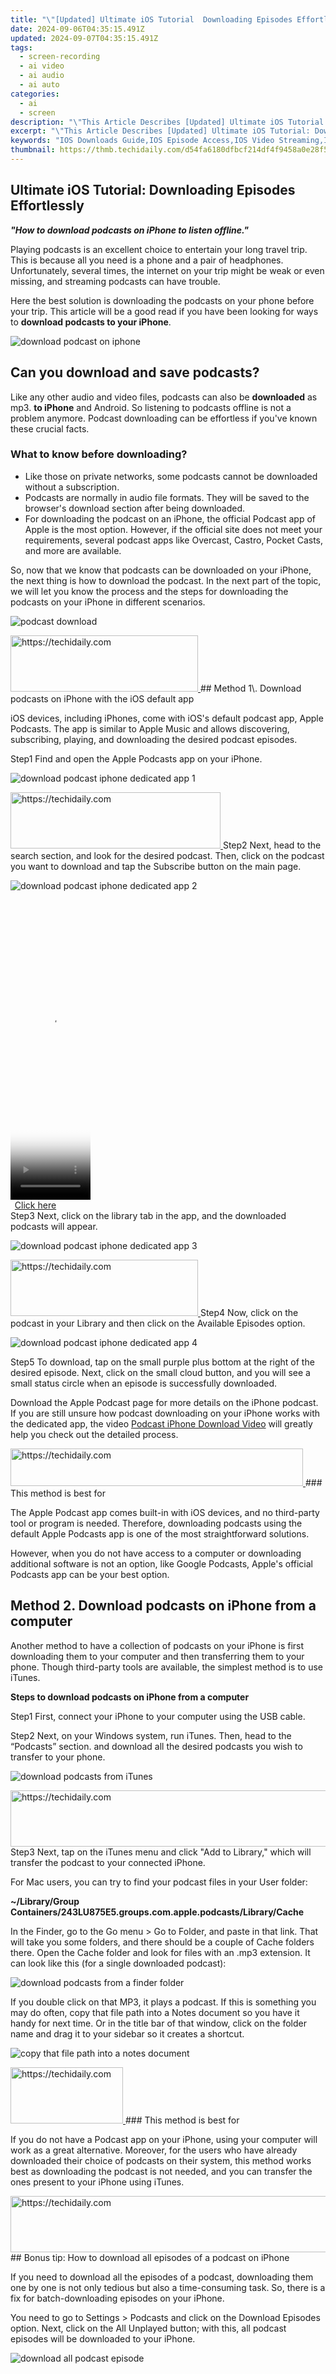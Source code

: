 ```yaml
---
title: "\"[Updated] Ultimate iOS Tutorial  Downloading Episodes Effortlessly\""
date: 2024-09-06T04:35:15.491Z
updated: 2024-09-07T04:35:15.491Z
tags: 
  - screen-recording
  - ai video
  - ai audio
  - ai auto
categories: 
  - ai
  - screen
description: "\"This Article Describes [Updated] Ultimate iOS Tutorial: Downloading Episodes Effortlessly\""
excerpt: "\"This Article Describes [Updated] Ultimate iOS Tutorial: Downloading Episodes Effortlessly\""
keywords: "IOS Downloads Guide,IOS Episode Access,IOS Video Streaming,IOS App Updates,IOS Data Loading,IOS Media Download,IOS Tutorial Essentials"
thumbnail: https://thmb.techidaily.com/d54fa6180dfbcf214df4f9458a0e28f5138815530b3e8e1e6e44b1ce279ba750.jpg
---
```


## Ultimate iOS Tutorial: Downloading Episodes Effortlessly

**_"How to download podcasts on iPhone to listen offline."_**

Playing podcasts is an excellent choice to entertain your long travel trip. This is because all you need is a phone and a pair of headphones. Unfortunately, several times, the internet on your trip might be weak or even missing, and streaming podcasts can have trouble.

Here the best solution is downloading the podcasts on your phone before your trip. This article will be a good read if you have been looking for ways to **download podcasts to your iPhone**.

![download podcast on iphone](https://images.wondershare.com/filmora/article-images/2022/12/how-to-download-podcasts-on-iphone-1.jpg)

## Can you download and save podcasts?

Like any other audio and video files, podcasts can also be **downloaded** as mp3. **to iPhone** and Android. So listening to podcasts offline is not a problem anymore. Podcast downloading can be effortless if you've known these crucial facts.

### What to know before downloading?

* Like those on private networks, some podcasts cannot be downloaded without a subscription.
* Podcasts are normally in audio file formats. They will be saved to the browser's download section after being downloaded.
* For downloading the podcast on an iPhone, the official Podcast app of Apple is the most option. However, if the official site does not meet your requirements, several podcast apps like Overcast, Castro, Pocket Casts, and more are available.

So, now that we know that podcasts can be downloaded on your iPhone, the next thing is how to download the podcast. In the next part of the topic, we will let you know the process and the steps for downloading the podcasts on your iPhone in different scenarios.

![podcast download](https://images.wondershare.com/filmora/article-images/2022/12/how-to-download-podcasts-on-iphone-2.jpg)

<!-- affiliate ads begin -->
<a href="https://aidotcom.pxf.io/c/5597632/2129041/19576" target="_top" id="2129041">
  <img src="//a.impactradius-go.com/display-ad/19576-2129041" border="0" alt="https://techidaily.com" width="300" height="90"/>
</a>
<img height="0" width="0" src="https://aidotcom.pxf.io/i/5597632/2129041/19576" style="position:absolute;visibility:hidden;" border="0" />
<!-- affiliate ads end -->
## Method 1\. Download podcasts on iPhone with the iOS default app

iOS devices, including iPhones, come with iOS's default podcast app, Apple Podcasts. The app is similar to Apple Music and allows discovering, subscribing, playing, and downloading the desired podcast episodes.

Step1 Find and open the Apple Podcasts app on your iPhone.

![download podcast iphone dedicated app 1](https://images.wondershare.com/filmora/article-images/2022/12/how-to-download-podcasts-on-iphone-3.jpg)

<!-- affiliate ads begin -->
<a href="https://aligracehair.sjv.io/c/5597632/2135402/19272" target="_top" id="2135402">
  <img src="//a.impactradius-go.com/display-ad/19272-2135402" border="0" alt="https://techidaily.com" width="336" height="90"/>
</a>
<img height="0" width="0" src="https://aligracehair.sjv.io/i/5597632/2135402/19272" style="position:absolute;visibility:hidden;" border="0" />
<!-- affiliate ads end -->
Step2 Next, head to the search section, and look for the desired podcast. Then, click on the podcast you want to download and tap the Subscribe button on the main page.

![download podcast iphone dedicated app 2](https://images.wondershare.com/filmora/article-images/2022/12/how-to-download-podcasts-on-iphone-4.jpg)

<!-- affiliate ads begin -->
<span id="1975648">
					<video width="128" height="480" style="cursor:pointer"
           poster="//a.impactradius-go.com/display-clicktoplayimage/1975648.png"
           onclick="if(!this.playClicked){this.play();this.setAttribute('controls',true);this.playClicked=true;}">
	   <source src="//a.impactradius-go.com/display-ad/22993-1975648">
	   <img src="//a.impactradius-go.com/display-clicktoplayimage/1975648.png" style="border: none; height: 100%; width: 100%; object-fit: contain">
	</video>
	<div style="width:80px;text-align:center"><a href="javascript:window.open(decodeURIComponent('https%3A%2F%2Fhomestyler.sjv.io%2Fc%2F5597632%2F1975648%2F22993'), '_blank');void(0);">Click here</a></div>
</span>
<img height="0" width="0" src="https://imp.pxf.io/i/5597632/1975648/22993" style="position:absolute;visibility:hidden;" border="0" />
<!-- affiliate ads end -->
Step3 Next, click on the library tab in the app, and the downloaded podcasts will appear.

![download podcast iphone dedicated app 3](https://images.wondershare.com/filmora/article-images/2022/12/how-to-download-podcasts-on-iphone-5.jpg)

<!-- affiliate ads begin -->
<a href="https://aligracehair.sjv.io/c/5597632/2135356/19272" target="_top" id="2135356">
  <img src="//a.impactradius-go.com/display-ad/19272-2135356" border="0" alt="https://techidaily.com" width="300" height="90"/>
</a>
<img height="0" width="0" src="https://aligracehair.sjv.io/i/5597632/2135356/19272" style="position:absolute;visibility:hidden;" border="0" />
<!-- affiliate ads end -->
Step4 Now, click on the podcast in your Library and then click on the Available Episodes option.

![download podcast iphone dedicated app 4](https://images.wondershare.com/filmora/article-images/2022/12/how-to-download-podcasts-on-iphone-6.jpg)

Step5 To download, tap on the small purple plus bottom at the right of the desired episode. Next, click on the small cloud button, and you will see a small status circle when an episode is successfully downloaded.

Download the Apple Podcast page for more details on the iPhone podcast. If you are still unsure how podcast downloading on your iPhone works with the dedicated app, the video [Podcast iPhone Download Video](https://www.youtube.com/watch?v=QyMn3YNI0j8) will greatly help you check out the detailed process.

<!-- affiliate ads begin -->
<a href="https://aligracehair.sjv.io/c/5597632/2115920/19272" target="_top" id="2115920">
  <img src="//a.impactradius-go.com/display-ad/19272-2115920" border="0" alt="https://techidaily.com" width="468" height="60"/>
</a>
<img height="0" width="0" src="https://aligracehair.sjv.io/i/5597632/2115920/19272" style="position:absolute;visibility:hidden;" border="0" />
<!-- affiliate ads end -->
### This method is best for

The Apple Podcast app comes built-in with iOS devices, and no third-party tool or program is needed. Therefore, downloading podcasts using the default Apple Podcasts app is one of the most straightforward solutions.

However, when you do not have access to a computer or downloading additional software is not an option, like Google Podcasts, Apple's official Podcasts app can be your best option.

## Method 2\. Download podcasts on iPhone from a computer

Another method to have a collection of podcasts on your iPhone is first downloading them to your computer and then transferring them to your phone. Though third-party tools are available, the simplest method is to use iTunes.

**Steps to download podcasts on iPhone from a computer**

Step1 First, connect your iPhone to your computer using the USB cable.

Step2 Next, on your Windows system, run iTunes. Then, head to the “Podcasts” section. and download all the desired podcasts you wish to transfer to your phone.

![download podcasts from iTunes](https://images.wondershare.com/filmora/article-images/2022/12/how-to-download-podcasts-on-iphone-7.jpg)

<!-- affiliate ads begin -->
<a href="https://ursime.pxf.io/c/5597632/2136545/16384" target="_top" id="2136545">
  <img src="//a.impactradius-go.com/display-ad/16384-2136545" border="0" alt="https://techidaily.com" width="728" height="90"/>
</a>
<img height="0" width="0" src="https://ursime.pxf.io/i/5597632/2136545/16384" style="position:absolute;visibility:hidden;" border="0" />
<!-- affiliate ads end -->
Step3 Next, tap on the iTunes menu and click "Add to Library," which will transfer the podcast to your connected iPhone.

For Mac users, you can try to find your podcast files in your User folder:

**\~/Library/Group Containers/243LU875E5.groups.com.apple.podcasts/Library/Cache**

In the Finder, go to the Go menu > Go to Folder, and paste in that link. That will take you some folders, and there should be a couple of Cache folders there. Open the Cache folder and look for files with an .mp3 extension. It can look like this (for a single downloaded podcast):

![download podcasts from a finder folder](https://images.wondershare.com/filmora/article-images/2022/12/how-to-download-podcasts-on-iphone-8.jpg)

If you double click on that MP3, it plays a podcast. If this is something you may do often, copy that file path into a Notes document so you have it handy for next time. Or in the title bar of that window, click on the folder name and drag it to your sidebar so it creates a shortcut.

![copy that file path into a notes document](https://images.wondershare.com/filmora/article-images/2022/12/how-to-download-podcasts-on-iphone-9.jpg)

<!-- affiliate ads begin -->
<a href="https://aligracehair.sjv.io/c/5597632/2115913/19272" target="_top" id="2115913">
  <img src="//a.impactradius-go.com/display-ad/19272-2115913" border="0" alt="https://techidaily.com" width="180" height="90"/>
</a>
<img height="0" width="0" src="https://aligracehair.sjv.io/i/5597632/2115913/19272" style="position:absolute;visibility:hidden;" border="0" />
<!-- affiliate ads end -->
### This method is best for

If you do not have a Podcast app on your iPhone, using your computer will work as a great alternative. Moreover, for the users who have already downloaded their choice of podcasts on their system, this method works best as downloading the podcast is not needed, and you can transfer the ones present to your iPhone using iTunes.

<!-- affiliate ads begin -->
<a href="https://unicoeye.pxf.io/c/5597632/2134493/18498" target="_top" id="2134493">
  <img src="//a.impactradius-go.com/display-ad/18498-2134493" border="0" alt="https://techidaily.com" width="728" height="90"/>
</a>
<img height="0" width="0" src="https://unicoeye.pxf.io/i/5597632/2134493/18498" style="position:absolute;visibility:hidden;" border="0" />
<!-- affiliate ads end -->
## Bonus tip: How to download all episodes of a podcast on iPhone

If you need to download all the episodes of a podcast, downloading them one by one is not only tedious but also a time-consuming task. So, there is a fix for batch-downloading episodes on your iPhone.

You need to go to Settings > Podcasts and click on the Download Episodes option. Next, click on the All Unplayed button; with this, all podcast episodes will be downloaded to your iPhone.

![download all podcast episode](https://images.wondershare.com/filmora/article-images/2022/12/how-to-download-podcasts-on-iphone-10.jpg)

<!-- affiliate ads begin -->
<span id="1484963">
					<video width="864" height="864" style="cursor:pointer"
           poster="//a.impactradius-go.com/display-clicktoplayimage/1484963.png"
           onclick="if(!this.playClicked){this.play();this.setAttribute('controls',true);this.playClicked=true;}">
	   <source src="//a.impactradius-go.com/display-ad/16446-1484963">
	   <img src="//a.impactradius-go.com/display-clicktoplayimage/1484963.png" style="border: none; height: 100%; width: 100%; object-fit: contain">
	</video>
	<div style="width:540px;text-align:center"><a href="javascript:window.open(decodeURIComponent('https%3A%2F%2Flaganoo.pxf.io%2Fc%2F5597632%2F1484963%2F16446'), '_blank');void(0);">Click here</a></div>
</span>
<img height="0" width="0" src="https://imp.pxf.io/i/5597632/1484963/16446" style="position:absolute;visibility:hidden;" border="0" />
<!-- affiliate ads end -->
## Why can't I download podcasts on my iPhone?

Having issues with podcast downloads is quite common. In such situations, the episodes might not be downloaded even after clicking on the download button or selecting the download preferences.

Those issues may happen for several reasons, like bugs, glitches, corrupt network settings, etc. Below are some of the most common reasons for the podcast download to fail and their solutions.

### Issue 1\. Temporary glitches

One of the most common reasons downloading episodes’ fail is temporary glitches that might result in the improper functioning of the podcast app.

**The best fix for the issue**

The simplest solution is to force quit and then re-open the podcast app. You can start by opening the iPhone App Switcher using Face ID or swiping up from the bottom of the screen. You can even double-press the Home button for this. Finally, you can even restart the phone to overcome the glitches.

![temporary glitches](https://images.wondershare.com/filmora/article-images/2022/12/how-to-download-podcasts-on-iphone-11.jpg)

<!-- affiliate ads begin -->
<a href="https://ephamedtechinc.pxf.io/c/5597632/2137206/26400" target="_top" id="2137206">
  <img src="//a.impactradius-go.com/display-ad/26400-2137206" border="0" alt="https://techidaily.com" width="728" height="90"/>
</a>
<img height="0" width="0" src="https://ephamedtechinc.pxf.io/i/5597632/2137206/26400" style="position:absolute;visibility:hidden;" border="0" />
<!-- affiliate ads end -->
### Issue 2\. Permission to use the cellular data

You don't have to be connected to Wi-Fi all the time, and in such situations, the

download will be done using cellular data. So, episodes will not be downloaded if the Podcasts app is not permitted to use cellular data.

**The best fix for the issue**

You need to grant permission to the app for this, go to Settings > Podcasts, and then make sure that the switch for Cellular Data is enabled. Also, check that the switch next to Block Downloads Over Cellular is disabled.

![cellular data permission](https://images.wondershare.com/filmora/article-images/2022/12/how-to-download-podcasts-on-iphone-12.jpg)

<!-- affiliate ads begin -->
<span id="1983471">
					<video width="576" height="240" style="cursor:pointer"
           poster="//a.impactradius-go.com/display-clicktoplayimage/1983471.png"
           onclick="if(!this.playClicked){this.play();this.setAttribute('controls',true);this.playClicked=true;}">
	   <source src="//a.impactradius-go.com/display-ad/22993-1983471">
	   <img src="//a.impactradius-go.com/display-clicktoplayimage/1983471.png" style="border: none; height: 100%; width: 100%; object-fit: contain">
	</video>
	<div style="width:360px;text-align:center"><a href="javascript:window.open(decodeURIComponent('https%3A%2F%2Fhomestyler.sjv.io%2Fc%2F5597632%2F1983471%2F22993'), '_blank');void(0);">Click here</a></div>
</span>
<img height="0" width="0" src="https://imp.pxf.io/i/5597632/1983471/22993" style="position:absolute;visibility:hidden;" border="0" />
<!-- affiliate ads end -->
### Issue 3\. Server-side Issues

The downloading podcast issues may also arise when there are problems from the server side, not from the app or the device. These issues are represented through a status code, and thus, they can be interpreted using them.

**The best fix for the issue**

To fix this problem, you need to go to the Apple System page and check. Since there is no specific listing for the Podcast app, you would need to find out that there are no issues listed next to services like Apple Music, Apple ID, or App Store.

![server-side issues](https://images.wondershare.com/filmora/article-images/2022/12/how-to-download-podcasts-on-iphone-13.jpg)

<!-- affiliate ads begin -->
<a href="https://appsumo.8odi.net/c/5597632/2123738/7443" target="_top" id="2123738">
  <img src="//a.impactradius-go.com/display-ad/7443-2123738" border="0" alt="https://techidaily.com" width="600" height="90"/>
</a>
<img height="0" width="0" src="https://appsumo.8odi.net/i/5597632/2123738/7443" style="position:absolute;visibility:hidden;" border="0" />
<!-- affiliate ads end -->
## Hot FAQs on how to download podcasts on iPhone

Though we have talked in detail about iPhone Podcast Download, there are still some general queries that many users have, and this part will address a few of the common ones.

<!-- affiliate ads begin -->
<a href="https://aligracehair.sjv.io/c/5597632/2135397/19272" target="_top" id="2135397">
  <img src="//a.impactradius-go.com/display-ad/19272-2135397" border="0" alt="https://techidaily.com" width="180" height="90"/>
</a>
<img height="0" width="0" src="https://aligracehair.sjv.io/i/5597632/2135397/19272" style="position:absolute;visibility:hidden;" border="0" />
<!-- affiliate ads end -->
### 1\. Do downloaded podcasts on iPhone use data?

No. Once the podcast is downloaded on your iPhone, the episodes will not use any data as they can now be played offline.

### 2\. Where do downloaded podcasts go on iPhone?

The downloaded podcasts on an iPhone are saved to the library of the Podcasts app.

<!-- affiliate ads begin -->
<a href="https://aligracehair.sjv.io/c/5597632/2135403/19272" target="_top" id="2135403">
  <img src="//a.impactradius-go.com/display-ad/19272-2135403" border="0" alt="https://techidaily.com" width="392" height="72"/>
</a>
<img height="0" width="0" src="https://aligracehair.sjv.io/i/5597632/2135403/19272" style="position:absolute;visibility:hidden;" border="0" />
<!-- affiliate ads end -->
### 3\. How much does it cost to subscribe to a podcast?

The cost to subscribe to a podcast will vary from podcast to podcast. There is no fixed charge or fee as such. In general, most podcast charge between $5 to $20 as a monthly subscription fee.

## Final Words

We have covered all your queries related to iPhone podcast downloads with the above article. So, downloading podcasts on your iPhone will give you a good collection of your favourite episodes you can even listen to while you have no network connection.

[Free Download](https://tools.techidaily.com/wondershare/filmora/download/) For Win 7 or later(64-bit)

[Free Download](https://tools.techidaily.com/wondershare/filmora/download/) For macOS 10.14 or later

[Free Download](https://tools.techidaily.com/wondershare/filmora/download/) For macOS 10.14 or later

<ins class="adsbygoogle"
     style="display:block"
     data-ad-format="autorelaxed"
     data-ad-client="ca-pub-7571918770474297"
     data-ad-slot="1223367746"></ins>

<ins class="adsbygoogle"
     style="display:block"
     data-ad-format="autorelaxed"
     data-ad-client="ca-pub-7571918770474297"
     data-ad-slot="1223367746"></ins>



<ins class="adsbygoogle"
     style="display:block"
     data-ad-client="ca-pub-7571918770474297"
     data-ad-slot="8358498916"
     data-ad-format="auto"
     data-full-width-responsive="true"></ins>


<span class="atpl-alsoreadstyle">Also read:</span>
<div><ul>
<li><a href="https://screen-capture.techidaily.com/new-2024-approved-best-emulators-pc-edition-ps1-games/"><u>[New] 2024 Approved Best Emulators PC Edition - PS1 Games</u></a></li>
<li><a href="https://fox-boxes.techidaily.com/new-2024-approved-navigating-iphones-most-popular-watermarking-software-solutions/"><u>[New] 2024 Approved Navigating iPhone's Most Popular Watermarking Software Solutions</u></a></li>
<li><a href="https://fox-boxes.techidaily.com/new-2024-approved-superior-suggestions-elite-iphone-ringtones-developers/"><u>[New] 2024 Approved Superior Suggestions Elite iPhone Ringtones Developers</u></a></li>
<li><a href="https://extra-lessons.techidaily.com/new-are-sellers-involved-in-monetizing-review-content/"><u>[New] Are Sellers Involved in Monetizing Review Content?</u></a></li>
<li><a href="https://fox-boxes.techidaily.com/new-elite-groups-finest-pro-grade-videography-tools-for-2024/"><u>[New] Elite Group's Finest Pro-Grade Videography Tools for 2024</u></a></li>
<li><a href="https://fox-boxes.techidaily.com/new-high-definition-horizons-with-sony-unraveling-xperia-xz/"><u>[New] High-Definition Horizons with Sony - Unraveling Xperia XZ</u></a></li>
<li><a href="https://fox-boxes.techidaily.com/new-in-2024-luts-explained-enhancing-images-through-color-grading/"><u>[New] In 2024, LUTs Explained Enhancing Images Through Color Grading</u></a></li>
<li><a href="https://fox-boxes.techidaily.com/new-in-2024-optimal-vision-selections-of-best-4k-dslrs-in-action/"><u>[New] In 2024, Optimal Vision Selections of Best 4K DSLRs in Action</u></a></li>
<li><a href="https://remote-screen-capture.techidaily.com/new-in-2024-premier-imagery-unboxing-analysis/"><u>[New] In 2024, Premier Imagery Unboxing Analysis</u></a></li>
<li><a href="https://fox-boxes.techidaily.com/new-in-2024-slow-fade-to-action/"><u>[New] In 2024, Slow Fade to Action</u></a></li>
<li><a href="https://fox-boxes.techidaily.com/new-in-2024-when-to-start-the-podcast-journey/"><u>[New] In 2024, When to Start the Podcast Journey</u></a></li>
<li><a href="https://fox-boxes.techidaily.com/new-tutorial-triumphant-skyrocketing-your-youtube-presence-for-2024/"><u>[New] Tutorial Triumphant Skyrocketing Your YouTube Presence for 2024</u></a></li>
<li><a href="https://fox-boxes.techidaily.com/new-unleashing-creativity-in-drone-video-post-production/"><u>[New] Unleashing Creativity in Drone Video Post-Production</u></a></li>
<li><a href="https://fox-boxes.techidaily.com/new-video-marketing-boost-with-free-intro-creations-for-2024/"><u>[New] Video Marketing Boost with Free Intro Creations for 2024</u></a></li>
<li><a href="https://fox-boxes.techidaily.com/updated-18-steps-to-make-your-instagram-unboxing-content-stand-out/"><u>[Updated] 18 Steps to Make Your Instagram Unboxing Content Stand Out</u></a></li>
<li><a href="https://fox-boxes.techidaily.com/updated-2024-approved-audiences-choice-top-8-best-for-uhd-blu-ray/"><u>[Updated] 2024 Approved Audience's Choice Top 8 Best for UHD Blu-Ray</u></a></li>
<li><a href="https://fox-boxes.techidaily.com/updated-2024-approved-cinematic-upgrade-gopro-hero5-black-vs-hero4-silver-edition/"><u>[Updated] 2024 Approved Cinematic Upgrade GoPro Hero5 Black vs Hero4 Silver Edition</u></a></li>
<li><a href="https://fox-boxes.techidaily.com/updated-2024-approved-step-by-step-guide-to-efficient-telegram-web-use/"><u>[Updated] 2024 Approved Step-By-Step Guide to Efficient Telegram Web Use</u></a></li>
<li><a href="https://article-files.techidaily.com/updated-2024-approved-swinging-sparrow-suites/"><u>[Updated] 2024 Approved Swinging Sparrow Suites</u></a></li>
<li><a href="https://fox-boxes.techidaily.com/updated-deep-dives-closer-scans-and-enhanced-gameplay-on-roblox-for-2024/"><u>[Updated] Deep Dives Closer Scans and Enhanced Gameplay on Roblox for 2024</u></a></li>
<li><a href="https://fox-boxes.techidaily.com/updated-in-2024-dynamic-duo-image-taker-plus-melody-recorders/"><u>[Updated] In 2024, Dynamic Duo Image Taker + Melody Recorders</u></a></li>
<li><a href="https://screen-capture.techidaily.com/updated-in-2024-live-with-clarity-secrets-for-high-quality-fb-recordings/"><u>[Updated] In 2024, Live with Clarity Secrets for High-Quality FB Recordings</u></a></li>
<li><a href="https://fox-boxes.techidaily.com/updated-in-2024-the-premium-microphone-selection-for-your-podcast/"><u>[Updated] In 2024, The Premium Microphone Selection for Your Podcast</u></a></li>
<li><a href="https://extra-approaches.techidaily.com/updated-selecting-perfect-google-pixel-ringers-a-guide/"><u>[Updated] Selecting Perfect Google Pixel Ringers A Guide</u></a></li>
<li><a href="https://some-skills.techidaily.com/updated-ultimate-hues-handbook-theory-meets-technique/"><u>[Updated] Ultimate Hues Handbook Theory Meets Technique</u></a></li>
<li><a href="https://fox-boxes.techidaily.com/2024-approved-crafting-engaging-podcasts-step-by-step-guide-with-free-examples/"><u>2024 Approved Crafting Engaging Podcasts Step-by-Step Guide with Free Examples</u></a></li>
<li><a href="https://facebook-clips.techidaily.com/2024-approved-driving-engagement-the-art-of-building-a-buzz/"><u>2024 Approved Driving Engagement The Art of Building a Buzz</u></a></li>
<li><a href="https://fox-boxes.techidaily.com/2024-approved-ideal-internet-locations-for-shining-3d-text-art/"><u>2024 Approved Ideal Internet Locations for Shining 3D Text Art</u></a></li>
<li><a href="https://fox-boxes.techidaily.com/2024-approved-top-10-motivating-films-to-energize-your-lifes-journey/"><u>2024 Approved Top 10 Motivating Films to Energize Your Life's Journey</u></a></li>
<li><a href="https://fox-boxes.techidaily.com/2024-approved-unlock-kinemasters-secrets-to-smooth-transitions/"><u>2024 Approved Unlock Kinemaster's Secrets to Smooth Transitions</u></a></li>
<li><a href="https://howto.techidaily.com/8-solutions-to-solve-youtube-app-crashing-on-samsung-galaxy-a34-5g-drfone-by-drfone-fix-android-problems-fix-android-problems/"><u>8 Solutions to Solve YouTube App Crashing on Samsung Galaxy A34 5G | Dr.fone</u></a></li>
<li><a href="https://android-pokemon-go.techidaily.com/catchemall-celebrate-national-pokemon-day-with-virtual-location-on-lava-yuva-2-drfone-by-drfone-virtual-android/"><u>CatchEmAll Celebrate National Pokémon Day with Virtual Location On Lava Yuva 2 | Dr.fone</u></a></li>
<li><a href="https://win-able.techidaily.com/how-to-fix-life-is-strange-true-colors-game-crashing-issues-permanently/"><u>How to Fix Life Is Strange: True Colors Game Crashing Issues Permanently</u></a></li>
<li><a href="https://fox-boxes.techidaily.com/immerse-audiences-integrating-sound-effectively-in-canva-films/"><u>Immerse Audiences Integrating Sound Effectively in Canva Films</u></a></li>
<li><a href="https://fox-boxes.techidaily.com/in-2024-iconic-music-library-app-android-focused/"><u>In 2024, Iconic Music Library App, Android-Focused</u></a></li>
<li><a href="https://smart-video-editing.techidaily.com/new-in-2024-crash-no-more-solutions-for-final-cut-pro-x-stability-issues/"><u>New In 2024, Crash No More Solutions for Final Cut Pro X Stability Issues</u></a></li>
<li><a href="https://extra-information.techidaily.com/refining-your-online-visual-experience-with-zooms/"><u>Refining Your Online Visual Experience with Zooms</u></a></li>
<li><a href="https://win-solutions.techidaily.com/steps-to-solve-recurring-errors-and-crashes-in-video-games/"><u>Steps to Solve Recurring Errors and Crashes in Video Games</u></a></li>
<li><a href="https://fox-boxes.techidaily.com/the-ultimate-guide-to-thriving-amidst-the-world-of-podcasts/"><u>The Ultimate Guide to Thriving Amidst the World of Podcasts</u></a></li>
<li><a href="https://facebook-video-footage.techidaily.com/user-reviews-youtube-app-performance-on-phones-for-2024/"><u>User Reviews YouTube App Performance on Phones for 2024</u></a></li>
<li><a href="https://sim-unlock.techidaily.com/what-does-enter-puk-code-mean-and-why-did-the-sim-get-puk-blocked-on-honor-90-lite-device-by-drfone-android/"><u>What Does Enter PUK Code Mean And Why Did The Sim Get PUK Blocked On Honor 90 Lite Device</u></a></li>
<li><a href="https://facebook-video-footage.techidaily.com/youtubes-revenue-per-million-views-an-insight-for-2024/"><u>YouTube's Revenue Per Million Views An Insight for 2024</u></a></li>
</ul></div>
